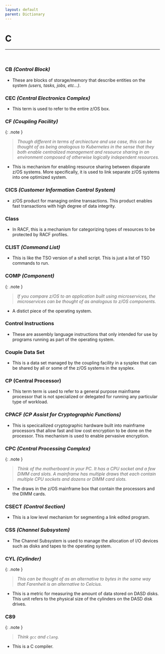 ```yaml
---
layout: default
parent: Dictionary
---
```


# C

<hr>
&nbsp;

### CB *(Control Block)*
* These are blocks of storage/memory that describe entities on the system *(users, tasks, jobs, etc...)*.

### CEC *(Central Electronics Complex)*
* This term is used to refer to the entire z/OS box.

### CF *(Coupling Facility)*

{: .note }
> _Though different in terms of archiecture and use case, this can be thought of as being analogous to Kubernetes in the sense that they both enable centralized management and resource sharing in an environment composed of otherwise logically independent resources._

* This is mechanism for enabling resource sharing between disparate z/OS systems. More specifically, it is used to link separate z/OS systems into one optimized system.

### CICS *(Customer Information Control System)*
* z/OS product for managing online transactions. This product enables fast transactions with high degree of data integrity.

### Class
* In RACF, this is a mechanism for categorizing types of resources to be protected by RACF profiles.

### CLIST *(Command List)*
* This is like the TSO version of a shell script. This is just a list of TSO commands to run.

### COMP *(Component)*

{: .note }
> _If you compare z/OS to an application built using microservices, the microservices can be thought of as analogous to z/OS components._

* A distict piece of the operating system.

### Control Instructions 
* These are assembly language instructions that only intended for use by programs running as part of the operating system.

### Couple Data Set
* This is a data set managed by the coupling facility in a sysplex that can be shared by all or some of the z/OS systems in the sysplex.

### CP (Central Processor)
* This term term is used to refer to a general purpose mainframe processor that is not specialized or delegated for running any particular type of workload.

### CPACF *(CP Assist for Cryptographic Functions)*
* This is specicailized cryptographic hardware built into mainframe processors that allow fast and low cost encryption to be done on the processor. This mechanism is used to enable pervasive encryption.

### CPC *(Central Processing Complex)*

{: .note }
> _Think of the motherboard in your PC. It has a CPU socket and a few DIMM card slots. A mainframe has multiple draws that each contain multiple CPU sockets and dozens or DIMM card slots._

* The draws in the z/OS mainframe box that contain the processors and the DIMM cards.

### CSECT *(Control Section)*
* This is a low level mechanism for segmenting a link edited program.

### CSS *(Channel Subsystem)*
* The Channel Subsystem is used to manage the allocation of I/O devices such as disks and tapes to the operating system.

### CYL *(Cylinder)*

{: .note }
> _This can be thought of as an alternative to bytes in the same way that Farenheit is an alternative to Celcius._

* This is a metric for measuring the amount of data stored on DASD disks. This unit refers to the physical size of the cylinders on the DASD disk drives.

### C89

{: .note }
> _Think `gcc` and `clang`._

* This is a C compiler.